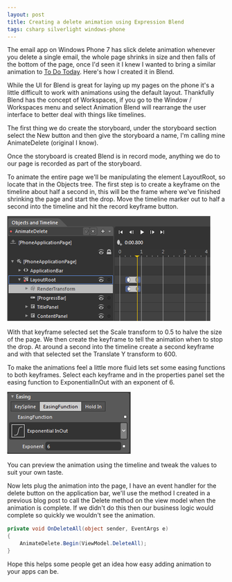 ```yaml
---
layout: post
title: Creating a delete animation using Expression Blend
tags: csharp silverlight windows-phone
---
```


The email app on Windows Phone 7 has slick delete animation whenever you delete a single email, the whole page shrinks in size and then falls of the bottom of the page, once I'd seen it I knew I wanted to bring a similar animation to [To Do Today](http://compiledexperience.com/windows-phone-7/to-do). Here's how I created it in Blend.

While the UI for Blend is great for laying up my pages on the phone it's a little difficult to work with animations using the default layout. Thankfully Blend has the concept of Workspaces, if you go to the Window / Workspaces menu and select Animation Blend will rearrange the user interface to better deal with things like timelines.

The first thing we do create the storyboard, under the storyboard section select the New button and then give the storyboard a name, I'm calling mine AnimateDelete (original I know).

Once the storyboard is created Blend is in record mode, anything we do to our page is recorded as part of the storyboard.

To animate the entire page we'll be manipulating the element LayoutRoot, so locate that in the Objects tree. The first step is to create a keyframe on the timeline about half a second in, this will be the frame where we've finished shrinking the page and start the drop. Move the timeline marker out to half a second into the timeline and hit the record keyframe button.

<img src="/content/images/posts/timeline.png"/>

With that keyframe selected set the Scale transform to 0.5 to halve the size of the page. We then create the keyframe to tell the animation when to stop the drop. At around a second into the timeline create a second keyframe and with that selected set the Translate Y transform to 600.

To make the animations feel a little more fluid lets set some easing functions to both keyframes. Select each keyframe and in the properties panel set the easing function to ExponentialInOut with an exponent of 6.

<span class="alignleft"><img src="/content/images/posts/easing.png"/></span>

You can preview the animation using the timeline and tweak the values to suit your own taste. 

Now lets plug the animation into the page, I have an event handler for the delete button on the application bar, we'll use the method I created in a previous blog post to call the Delete method on the view model when the animation is complete. If we didn't do this then our business logic would complete so quickly we wouldn't see the animation.

``` csharp
private void OnDeleteAll(object sender, EventArgs e)
{
    AnimateDelete.Begin(ViewModel.DeleteAll);
}
```

Hope this helps some people get an idea how easy adding animation to your apps can be.

